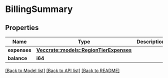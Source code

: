 # BillingSummary

## Properties

Name | Type | Description | Notes
------------ | ------------- | ------------- | -------------
**expenses** | [**Vec<crate::models::RegionTierExpenses>**](RegionTierExpenses.md) |  | 
**balance** | **i64** |  | 

[[Back to Model list]](../README.md#documentation-for-models) [[Back to API list]](../README.md#documentation-for-api-endpoints) [[Back to README]](../README.md)


